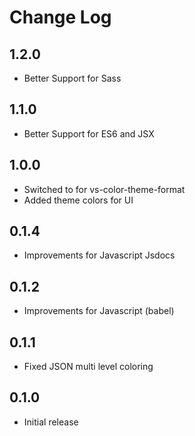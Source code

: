 # Change Log

## 1.2.0
- Better Support for Sass

## 1.1.0
- Better Support for ES6 and JSX

## 1.0.0
- Switched to for vs-color-theme-format
- Added theme colors for UI

## 0.1.4
- Improvements for Javascript Jsdocs

## 0.1.2
- Improvements for Javascript (babel)

## 0.1.1
- Fixed JSON multi level coloring

## 0.1.0
- Initial release

